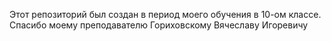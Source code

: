 Этот репозиторий был создан в период моего обучения в 10-ом классе.
Спасибо моему преподавателю Гориховскому Вячеславу Игоревичу
